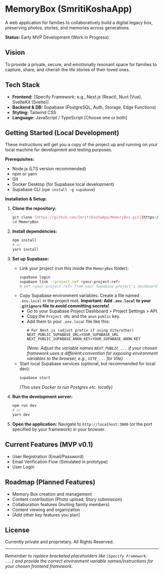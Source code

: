 # MemoryBox (SmritiKoshaApp)

A web application for families to collaboratively build a digital legacy box, preserving photos, stories, and memories across generations.

**Status:** Early MVP Development (Work in Progress)

## Vision

To provide a private, secure, and emotionally resonant space for families to capture, share, and cherish the life stories of their loved ones.

## Tech Stack

* **Frontend:** [Specify Framework: e.g., Next.js (React), Nuxt (Vue), SvelteKit (Svelte)]
* **Backend & DB:** Supabase (PostgreSQL, Auth, Storage, Edge Functions)
* **Styling:** Tailwind CSS
* **Language:** JavaScript / TypeScript [Choose one or both]

## Getting Started (Local Development)

These instructions will get you a copy of the project up and running on your local machine for development and testing purposes.

**Prerequisites:**

* Node.js (LTS version recommended)
* npm or yarn
* Git
* Docker Desktop (for Supabase local development)
* Supabase CLI (`npm install -g supabase`)

**Installation & Setup:**

1.  **Clone the repository:**
    ```bash
    git clone [https://github.com/SmritiKoshaApp/MemoryBox.git](https://github.com/SmritiKoshaApp/MemoryBox.git)
    cd MemoryBox
    ```
2.  **Install dependencies:**
    ```bash
    npm install
    # or
    yarn install
    ```
3.  **Set up Supabase:**
    * Link your project (run this inside the `MemoryBox` folder):
        ```bash
        supabase login
        supabase link --project-ref <your-project-ref>
        # Get <your-project-ref> from your Supabase project's dashboard URL
        ```
    * Copy Supabase environment variables: Create a file named `.env.local` in the project root. **Important: Add `.env.local` to your `.gitignore` file to avoid committing secrets!**
        * Go to your Supabase Project Dashboard > Project Settings > API.
        * Copy the `Project URL` and the `anon` `public` key.
        * Add them to your `.env.local` file like this:
            ```plaintext
            # For Next.js (adjust prefix if using Vite/other)
            NEXT_PUBLIC_SUPABASE_URL=YOUR_SUPABASE_URL
            NEXT_PUBLIC_SUPABASE_ANON_KEY=YOUR_SUPABASE_ANON_KEY
            ```
            *(Note: Adjust the variable names `NEXT_PUBLIC_...` if your chosen framework uses a different convention for exposing environment variables to the browser, e.g., `VITE_...` for Vite)*
    * Start local Supabase services (optional, but recommended for local dev):
        ```bash
        supabase start
        ```
        *(This uses Docker to run Postgres etc. locally)*

4.  **Run the development server:**
    ```bash
    npm run dev
    # or
    yarn dev
    ```
5.  **Open the application:**
    Navigate to `http://localhost:3000` (or the port specified by your framework) in your browser.

## Current Features (MVP v0.1)

* User Registration (Email/Password)
* Email Verification Flow (Simulated in prototype)
* User Login

## Roadmap (Planned Features)

* Memory Box creation and management
* Content contribution (Photo upload, Story submission)
* Collaboration features (Inviting family members)
* Content viewing and organization
* [Add other key features you plan]

## License

Currently private and proprietary. All Rights Reserved.

---

*Remember to replace bracketed placeholders like `[Specify Framework: ...]` and provide the correct environment variable names/instructions for your chosen frontend framework.*
